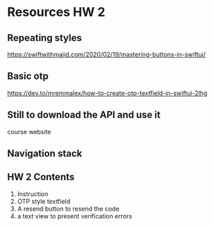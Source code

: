 #  Resources HW 2
## Repeating styles
https://swiftwithmajid.com/2020/02/19/mastering-buttons-in-swiftui/
## Basic otp
https://dev.to/mremmalex/how-to-create-otp-textfield-in-swiftui-2lhg
## Still to download the API and use it
course website
## Navigation stack

## HW 2 Contents
1. Instruction
2. OTP style textfield
3. A resend button to resend the code
4. a text view to present verification errors
